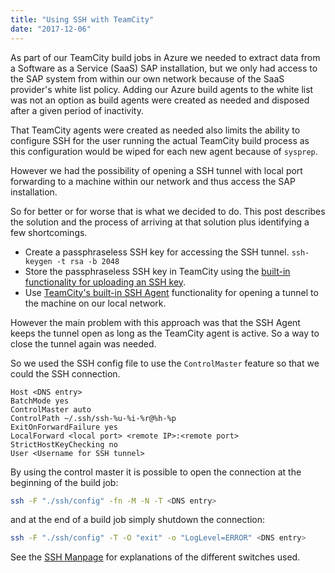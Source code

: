 ```yaml
---
title: "Using SSH with TeamCity"
date: "2017-12-06"
---
```

As part of our TeamCity build jobs in Azure we needed to extract data from a
 Software as a Service (SaaS) SAP installation, but we only had access to the
 SAP system from within our own network because of the SaaS provider's white
 list policy. Adding our Azure build agents to the white list was not an
 option as build agents were created as needed and disposed after a given period
 of inactivity.

That TeamCity agents were created as needed also limits the ability to configure
 SSH for the user running the actual TeamCity build process as this configuration
 would be wiped for each new agent because of `sysprep`.

However we had the possibility of opening a SSH tunnel with local port forwarding
 to a machine within our network and thus access the SAP installation.

So for better or for worse that is what we decided to do. This post describes
 the solution and the process of arriving at that solution plus identifying a
 few shortcomings.

* Create a passphraseless SSH key for accessing the SSH tunnel.
  ```ssh-keygen -t rsa -b 2048```
* Store the passphraseless SSH key in TeamCity using the
  [built-in functionality for uploading an SSH key](https://confluence.jetbrains.com/display/TCD10/SSH+Keys+Management).
* Use [TeamCity's built-in SSH Agent](https://confluence.jetbrains.com/display/TCD10/SSH+Agent)
  functionality for opening a tunnel to the machine on our local network.

However the main problem with this approach was that the SSH Agent keeps the
 tunnel open as long as the TeamCity agent is active. So a way to close the
 tunnel again was needed.

So we used the SSH config file to use the `ControlMaster` feature so that we
 could the SSH connection.

```ssh
Host <DNS entry>
BatchMode yes
ControlMaster auto
ControlPath ~/.ssh/ssh-%u-%i-%r@%h-%p
ExitOnForwardFailure yes
LocalForward <local port> <remote IP>:<remote port>
StrictHostKeyChecking no
User <Username for SSH tunnel>
```

By using the control master it is possible to open the connection at the
 beginning of the build job:

```bash
ssh -F "./ssh/config" -fn -M -N -T <DNS entry>
```

and at the end of a build job simply shutdown the connection:

```bash
ssh -F "./ssh/config" -T -O "exit" -o "LogLevel=ERROR" <DNS entry>
```

See the [SSH Manpage](https://man.openbsd.org/ssh) for explanations of the
 different switches used.
